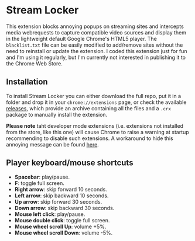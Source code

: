 Stream Locker
=============

This extension blocks annoying popups on streaming sites and intercepts media webrequests to capture compatible video sources and display them in the lightweight default Google Chrome's HTML5 player. The `blacklist.txt` file can be easily modified to add/remove sites without the need to reinstall or update the extension. I coded this extension just for fun and I'm using it regularly, but I'm currently not interested in publishing it to the Chrome Web Store.

Installation
------------

To install Stream Locker you can either download the full repo, put it in a folder and drop it in your `chrome://extensions` page, or check the available [releases][1], which provide an archive containing all the files and a `.crx` package to manually install the extension.

**Please note** taht developer mode extensions (i.e. extensions not installed from the store, like this one) will cause Chrome to raise a warning at startup recommending to disable such extensions. A workaround to hide this annoying message can be found [here][2].


Player keyboard/mouse shortcuts
-------------------------------

 - **Spacebar**: play/pause.
 - **F**: toggle full screen.
 - **Right arrow**: skip forward 10 seconds.
 - **Left arrow**: skip backward 10 seconds.
 - **Up arrow**: skip forward 30 seconds.
 - **Down arrow**: skip backward 30 seconds.
 - **Mouse left click**: play/pause.
 - **Mouse double click**: toggle full screen.
 - **Mouse wheel scroll Up**: volume +5%.
 - **Mouse wheel scroll Down**: volume -5%.


 [1]: https://github.com/mebeim/stream-locker/releases
 [2]: https://stackoverflow.com/questions/30287907